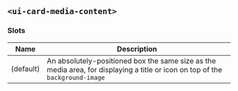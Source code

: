 ## `<ui-card-media-content>`

### Slots

| Name      | Description                                                                                                                   |
| --------- | ----------------------------------------------------------------------------------------------------------------------------- |
| (default) | An absolutely-positioned box the same size as the media area, for displaying a title or icon on top of the `background-image` |
